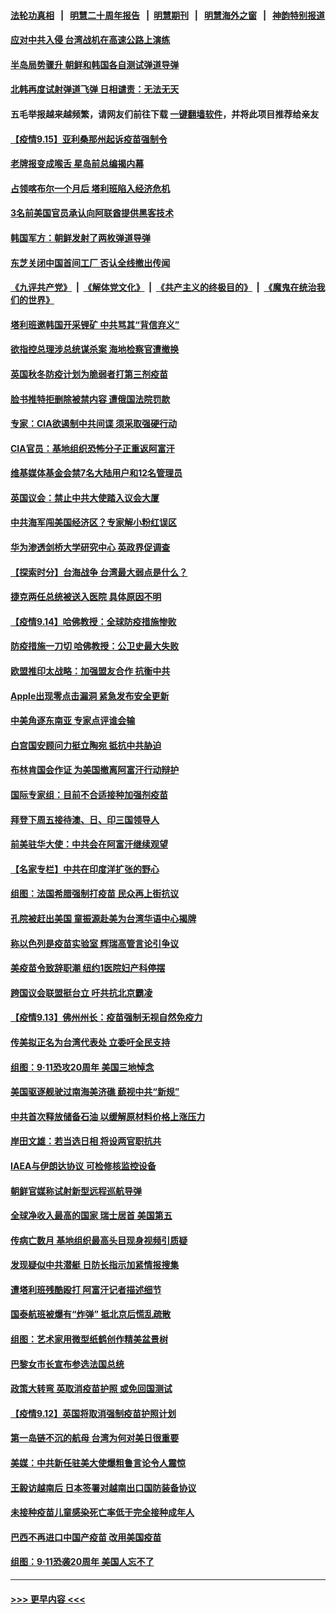 #### [法轮功真相](https://github.com/gfw-breaker/truth/blob/master/README.md?t=0) &nbsp;&nbsp;|&nbsp;&nbsp; [明慧二十周年报告](https://github.com/gfw-breaker/mh-reports/blob/master/README.md?t=0) &nbsp;&nbsp;|&nbsp;&nbsp;[明慧期刊](https://github.com/gfw-breaker/mh-qikan) &nbsp;&nbsp;|&nbsp;&nbsp; [明慧海外之窗](https://github.com/gfw-breaker/mh-news/blob/master/README.md?t=0) &nbsp;&nbsp;|&nbsp;&nbsp; [神韵特别报道](https://github.com/gfw-breaker/mh-news/blob/master/shenyun.md?t=0)
#### [应对中共入侵 台湾战机在高速公路上演练](../pages/nsc418/n13236299.md?t=09152252) 
#### [半岛局势骤升 朝鲜和韩国各自测试弹道导弹](../pages/nsc418/n13236363.md?t=09152252) 
#### [北韩再度试射弹道飞弹 日相谴责：无法无天](../pages/nsc418/n13236175.md?t=09152252) 
#### 五毛举报越来越频繁，请网友们前往下载 [一键翻墙软件](https://github.com/gfw-breaker/ssr-accounts)，并将此项目推荐给亲友
#### [【疫情9.15】亚利桑那州起诉疫苗强制令](../pages/nsc418/n13235566.md?t=09152252) 
#### [老牌报变成喉舌 星岛前总编揭内幕](../pages/nsc418/n13235456.md?t=09152252) 
#### [占领喀布尔一个月后 塔利班陷入经济危机](../pages/nsc418/n13235623.md?t=09152252) 
#### [3名前美国官员承认向阿联酋提供黑客技术](../pages/nsc418/n13235382.md?t=09152252) 
#### [韩国军方：朝鲜发射了两枚弹道导弹](../pages/nsc418/n13235483.md?t=09152252) 
#### [东芝关闭中国首间工厂 否认全线撤出传闻](../pages/nsc418/n13234658.md?t=09152252) 
#### [《九评共产党》](https://github.com/begood0513/9ping.md/blob/master/README.md) &nbsp;|&nbsp; [《解体党文化》](../../../../jtdwh.md/blob/master/README.md)  &nbsp;|&nbsp; [《共产主义的终极目的》](../../../../gczydzjmd.md/blob/master/README.md) &nbsp;|&nbsp; [《魔鬼在统治我们的世界》](../../../../mgztzwmdsj.md/blob/master/README.md) 
#### [塔利班邀韩国开采锂矿 中共骂其“背信弃义”](../pages/nsc418/n13234619.md?t=09152252) 
#### [欲指控总理涉总统谋杀案 海地检察官遭撤换](../pages/nsc418/n13235009.md?t=09152252) 
#### [英国秋冬防疫计划为脆弱者打第三剂疫苗](../pages/nsc418/n13234671.md?t=09152252) 
#### [脸书推特拒删除被禁内容 遭俄国法院罚款](../pages/nsc418/n13234827.md?t=09152252) 
#### [专家：CIA欲遏制中共间谍 须采取强硬行动](../pages/nsc418/n13234648.md?t=09152252) 
#### [CIA官员：基地组织恐怖分子正重返阿富汗](../pages/nsc418/n13234372.md?t=09152252) 
#### [维基媒体基金会禁7名大陆用户和12名管理员](../pages/nsc418/n13234181.md?t=09152252) 
#### [英国议会：禁止中共大使踏入议会大厦](../pages/nsc418/n13234175.md?t=09152252) 
#### [中共海军闯美国经济区？专家解小粉红误区](../pages/nsc418/n13234062.md?t=09152252) 
#### [华为渗透剑桥大学研究中心 英政界促调查](../pages/nsc418/n13233815.md?t=09152252) 
#### [【探索时分】台海战争 台湾最大弱点是什么？](../pages/nsc418/n13231501.md?t=09152252) 
#### [捷克两任总统被送入医院 具体原因不明](../pages/nsc418/n13233765.md?t=09152252) 
#### [【疫情9.14】哈佛教授：全球防疫措施惨败](../pages/nsc418/n13232904.md?t=09152252) 
#### [防疫措施一刀切 哈佛教授：公卫史最大失败](../pages/nsc418/n13233465.md?t=09152252) 
#### [欧盟推印太战略：加强盟友合作 抗衡中共](../pages/nsc418/n13232853.md?t=09152252) 
#### [Apple出现零点击漏洞 紧急发布安全更新](../pages/nsc418/n13232011.md?t=09152252) 
#### [中美角逐东南亚 专家点评谁会输](../pages/nsc418/n13231700.md?t=09152252) 
#### [白宫国安顾问力挺立陶宛 抵抗中共胁迫](../pages/nsc418/n13231756.md?t=09152252) 
#### [布林肯国会作证 为美国撤离阿富汗行动辩护](../pages/nsc418/n13231375.md?t=09152252) 
#### [国际专家组：目前不合适接种加强剂疫苗](../pages/nsc418/n13231191.md?t=09152252) 
#### [拜登下周五接待澳、日、印三国领导人](../pages/nsc418/n13231381.md?t=09152252) 
#### [前美驻华大使：中共会在阿富汗继续观望](../pages/nsc418/n13231112.md?t=09152252) 
#### [【名家专栏】中共在印度洋扩张的野心](../pages/nsc418/n13230240.md?t=09152252) 
#### [组图：法国希腊强制打疫苗 民众再上街抗议](../pages/nsc418/n13230219.md?t=09152252) 
#### [孔院被赶出美国 童振源赴美为台湾华语中心揭牌](../pages/nsc418/n13230375.md?t=09152252) 
#### [称以色列是疫苗实验室 辉瑞高管言论引争议](../pages/nsc418/n13230131.md?t=09152252) 
#### [美疫苗令致辞职潮 纽约1医院妇产科停摆](../pages/nsc418/n13230234.md?t=09152252) 
#### [跨国议会联盟挺台立 吁共抗北京霸凌](../pages/nsc418/n13230156.md?t=09152252) 
#### [【疫情9.13】佛州州长：疫苗强制无视自然免疫力](../pages/nsc418/n13229759.md?t=09152252) 
#### [传美拟正名为台湾代表处 立委吁全民支持](../pages/nsc418/n13230175.md?t=09152252) 
#### [组图：9‧11恐攻20周年 美国三地悼念](../pages/nsc418/n13229866.md?t=09152252) 
#### [美国驱逐舰驶过南海美济礁 藐视中共“新规”](../pages/nsc418/n13227461.md?t=09152252) 
#### [中共首次释放储备石油 以缓解原材料价格上涨压力](../pages/nsc418/n13227436.md?t=09152252) 
#### [岸田文雄：若当选日相 将设两官职抗共](../pages/nsc418/n13229668.md?t=09152252) 
#### [IAEA与伊朗达协议 可检修核监控设备](../pages/nsc418/n13229151.md?t=09152252) 
#### [朝鲜官媒称试射新型远程巡航导弹](../pages/nsc418/n13228955.md?t=09152252) 
#### [全球净收入最高的国家 瑞士居首 美国第五](../pages/nsc418/n13213028.md?t=09152252) 
#### [传病亡数月 基地组织最高头目现身视频引质疑](../pages/nsc418/n13228570.md?t=09152252) 
#### [发现疑似中共潜艇 日防长指示加紧情报搜集](../pages/nsc418/n13228315.md?t=09152252) 
#### [遭塔利班残酷殴打 阿富汗记者描述细节](../pages/nsc418/n13228106.md?t=09152252) 
#### [国泰航班被爆有“炸弹” 抵北京后慌乱疏散](../pages/nsc418/n13228285.md?t=09152252) 
#### [组图：艺术家用微型纸鹤创作精美盆景树](../pages/nsc418/n13227827.md?t=09152252) 
#### [巴黎女市长宣布参选法国总统](../pages/nsc418/n13228169.md?t=09152252) 
#### [政策大转弯 英取消疫苗护照 或免回国测试](../pages/nsc418/n13228113.md?t=09152252) 
#### [【疫情9.12】英国将取消强制疫苗护照计划](../pages/nsc418/n13227763.md?t=09152252) 
#### [第一岛链不沉的航母 台湾为何对美日很重要](../pages/nsc418/n13220694.md?t=09152252) 
#### [美媒：中共新任驻美大使爆粗鲁言论令人震惊](../pages/nsc418/n13227403.md?t=09152252) 
#### [王毅访越南后 日本签署对越南出口国防装备协议](../pages/nsc418/n13227144.md?t=09152252) 
#### [未接种疫苗儿童感染死亡率低于完全接种成年人](../pages/nsc418/n13227100.md?t=09152252) 
#### [巴西不再进口中国产疫苗 改用美国疫苗](../pages/nsc418/n13226902.md?t=09152252) 
#### [组图：9·11恐袭20周年 美国人忘不了](../pages/nsc418/n13226708.md?t=09152252) 

----
#### [ >>> 更早内容 <<< ](../indexes/nsc418-earlier.md)
